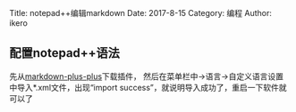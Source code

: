 Title: notepad++编辑markdown
Date: 2017-8-15
Category: 编程
Author: ikero

## 配置notepad++语法
 先从[markdown-plus-plus](https://github.com/Edditoria/markdown-plus-plus)下载插件，
 然后在菜单栏中->语言->自定义语言设置中导入*.xml文件，出现“import success”，就说明导入成功了，重启一下软件就可以了
 